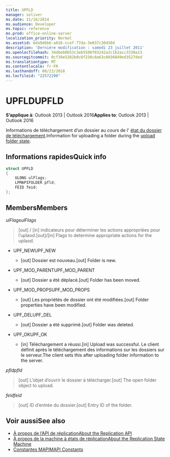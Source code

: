 ```yaml
---
title: UPFLD
manager: soliver
ms.date: 11/16/2014
ms.audience: Developer
ms.topic: reference
ms.prod: office-online-server
localization_priority: Normal
ms.assetid: 6da9d6b6-a016-ccef-77da-3e037c30450d
description: 'Derniére modification : samedi 23 juillet 2011'
ms.openlocfilehash: 34d6eb0653c3eb550bf03242a2c1b2acc3330a13
ms.sourcegitcommit: 0cf39e5382b8c6f236c8a63c6036849ed3527ded
ms.translationtype: MT
ms.contentlocale: fr-FR
ms.lasthandoff: 08/23/2018
ms.locfileid: "22572290"
---
```

# <a name="upfld"></a><span data-ttu-id="c773f-103">UPFLD</span><span class="sxs-lookup"><span data-stu-id="c773f-103">UPFLD</span></span>

<span data-ttu-id="c773f-104">**S’applique à**: Outlook 2013 | Outlook 2016</span><span class="sxs-lookup"><span data-stu-id="c773f-104">**Applies to**: Outlook 2013 | Outlook 2016</span></span> 
  
<span data-ttu-id="c773f-105">Informations de téléchargement d’un dossier au cours de l' [état du dossier de téléchargement](upload-folder-state.md).</span><span class="sxs-lookup"><span data-stu-id="c773f-105">Information for uploading a folder during the [upload folder state](upload-folder-state.md).</span></span>
  
## <a name="quick-info"></a><span data-ttu-id="c773f-106">Informations rapides</span><span class="sxs-lookup"><span data-stu-id="c773f-106">Quick info</span></span>

```cpp
struct UPFLD 
{ 
    ULONG ulFlags; 
    LPMAPIFOLDER pfld; 
    FEID feid; 
}; 

```

## <a name="members"></a><span data-ttu-id="c773f-107">Members</span><span class="sxs-lookup"><span data-stu-id="c773f-107">Members</span></span>

<span data-ttu-id="c773f-108">_ulFlags_</span><span class="sxs-lookup"><span data-stu-id="c773f-108">_ulFlags_</span></span>
  
>  <span data-ttu-id="c773f-109">[out] / [in] indicateurs pour déterminer les actions appropriées pour l’uplaod.</span><span class="sxs-lookup"><span data-stu-id="c773f-109">[out]/[in] Flags to determine appropriate actions for the uplaod.</span></span> 
    
  - <span data-ttu-id="c773f-110">UPF_NEW</span><span class="sxs-lookup"><span data-stu-id="c773f-110">UPF_NEW</span></span>
    
    - <span data-ttu-id="c773f-111">[out] Dossier est nouveau.</span><span class="sxs-lookup"><span data-stu-id="c773f-111">[out] Folder is new.</span></span>
    
  - <span data-ttu-id="c773f-112">UPF_MOD_PARENT</span><span class="sxs-lookup"><span data-stu-id="c773f-112">UPF_MOD_PARENT</span></span>
    
    - <span data-ttu-id="c773f-113">[out] Dossier a été déplacé.</span><span class="sxs-lookup"><span data-stu-id="c773f-113">[out] Folder has been moved.</span></span>
    
  - <span data-ttu-id="c773f-114">UPF_MOD_PROPS</span><span class="sxs-lookup"><span data-stu-id="c773f-114">UPF_MOD_PROPS</span></span>
    
    - <span data-ttu-id="c773f-115">[out] Les propriétés de dossier ont été modifiées.</span><span class="sxs-lookup"><span data-stu-id="c773f-115">[out] Folder properties have been modified.</span></span>
    
  - <span data-ttu-id="c773f-116">UPF_DEL</span><span class="sxs-lookup"><span data-stu-id="c773f-116">UPF_DEL</span></span>
    
    - <span data-ttu-id="c773f-117">[out] Dossier a été supprimé.</span><span class="sxs-lookup"><span data-stu-id="c773f-117">[out] Folder was deleted.</span></span>
    
  - <span data-ttu-id="c773f-118">UPF_OK</span><span class="sxs-lookup"><span data-stu-id="c773f-118">UPF_OK</span></span>
    
    - <span data-ttu-id="c773f-119">[in] Téléchargement a réussi.</span><span class="sxs-lookup"><span data-stu-id="c773f-119">[in] Upload was successful.</span></span> <span data-ttu-id="c773f-120">Le client définit après le téléchargement des informations sur les dossiers sur le serveur.</span><span class="sxs-lookup"><span data-stu-id="c773f-120">The client sets this after uploading folder information to the server.</span></span>
    
<span data-ttu-id="c773f-121">_pfld_</span><span class="sxs-lookup"><span data-stu-id="c773f-121">_pfld_</span></span>
  
> <span data-ttu-id="c773f-122">[out] L’objet d’ouvrir le dossier à télécharger.</span><span class="sxs-lookup"><span data-stu-id="c773f-122">[out] The open folder object to upload.</span></span>
    
<span data-ttu-id="c773f-123">_feid_</span><span class="sxs-lookup"><span data-stu-id="c773f-123">_feid_</span></span>
  
> <span data-ttu-id="c773f-124">[out] ID d’entrée du dossier.</span><span class="sxs-lookup"><span data-stu-id="c773f-124">[out] Entry ID of the folder.</span></span>
    
## <a name="see-also"></a><span data-ttu-id="c773f-125">Voir aussi</span><span class="sxs-lookup"><span data-stu-id="c773f-125">See also</span></span>

- [<span data-ttu-id="c773f-126">À propos de l’API de réplication</span><span class="sxs-lookup"><span data-stu-id="c773f-126">About the Replication API</span></span>](about-the-replication-api.md) 
- [<span data-ttu-id="c773f-127">À propos de la machine à états de réplication</span><span class="sxs-lookup"><span data-stu-id="c773f-127">About the Replication State Machine</span></span>](about-the-replication-state-machine.md)
- [<span data-ttu-id="c773f-128">Constantes MAPI</span><span class="sxs-lookup"><span data-stu-id="c773f-128">MAPI Constants</span></span>](mapi-constants.md)

